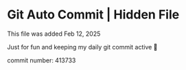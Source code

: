 # Git Auto Commit | Hidden File

This file was added Feb 12, 2025

Just for fun and keeping my daily git commit active 🤪

commit number: 413733
